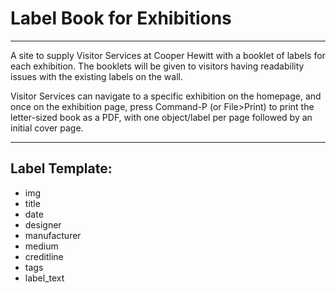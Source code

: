 # Label Book for Exhibitions
___

A site to supply Visitor Services at Cooper Hewitt with a booklet of labels for each exhibition. The booklets will be given to visitors having readability issues with the existing labels on the wall.

Visitor Services can navigate to a specific exhibition on the homepage, and once on the exhibition page, press Command-P (or File>Print) to print the letter-sized book as a PDF, with one object/label per page followed by an initial cover page.
___

## Label Template:

+ img
+ title
+ date
+ designer
+ manufacturer
+ medium
+ creditline
+ tags
+ label_text